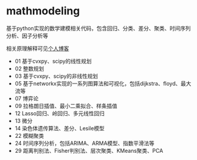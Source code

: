 # mathmodeling
基于python实现的数学建模相关代码，包含回归、分类、差分、聚类、时间序列分析、因子分析等

相关原理解释可见[个人博客](http://koorye.github.io)

- 01 基于cvxpy、scipy的线性规划
- 02 整数规划
- 03 基于cvxpy、scipy的非线性规划
- 05 基于networkx实现的一系列图算法和可视化，包括dijkstra、floyd、最大流等
- 07 博弈论
- 09 拉格朗日插值、最小二乘拟合、样条插值
- 12 Lasso回归、岭回归、多元线性回归
- 13 微分
- 14 染色体遗传算法、差分、Lesile模型
- 22 模糊聚类
- 24 时间序列分析，包括ARIMA、ARMA模型、指数平滑法等
- 29 距离判别法、Fisher判别法、层次聚类、KMeans聚类、PCA
